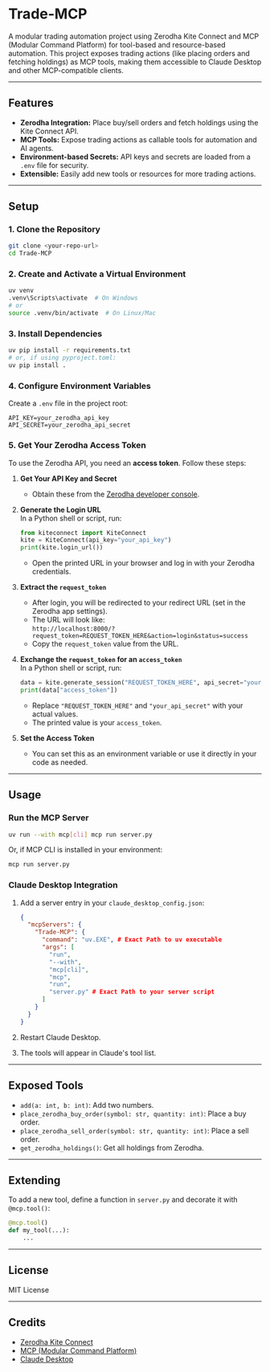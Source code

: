# Trade-MCP

A modular trading automation project using Zerodha Kite Connect and MCP (Modular Command Platform) for tool-based and resource-based automation. This project exposes trading actions (like placing orders and fetching holdings) as MCP tools, making them accessible to Claude Desktop and other MCP-compatible clients.

---

## Features

- **Zerodha Integration:** Place buy/sell orders and fetch holdings using the Kite Connect API.
- **MCP Tools:** Expose trading actions as callable tools for automation and AI agents.
- **Environment-based Secrets:** API keys and secrets are loaded from a `.env` file for security.
- **Extensible:** Easily add new tools or resources for more trading actions.

---

## Setup

### 1. Clone the Repository

```sh
git clone <your-repo-url>
cd Trade-MCP
```

### 2. Create and Activate a Virtual Environment

```sh
uv venv
.venv\Scripts\activate  # On Windows
# or
source .venv/bin/activate  # On Linux/Mac
```

### 3. Install Dependencies

```sh
uv pip install -r requirements.txt
# or, if using pyproject.toml:
uv pip install .
```

### 4. Configure Environment Variables

Create a `.env` file in the project root:

```
API_KEY=your_zerodha_api_key
API_SECRET=your_zerodha_api_secret
```

### 5. Get Your Zerodha Access Token

To use the Zerodha API, you need an **access token**. Follow these steps:

1. **Get Your API Key and Secret**

   - Obtain these from the [Zerodha developer console](https://developers.kite.trade/apps).

2. **Generate the Login URL**  
   In a Python shell or script, run:

   ```python
   from kiteconnect import KiteConnect
   kite = KiteConnect(api_key="your_api_key")
   print(kite.login_url())
   ```

   - Open the printed URL in your browser and log in with your Zerodha credentials.

3. **Extract the `request_token`**

   - After login, you will be redirected to your redirect URL (set in the Zerodha app settings).
   - The URL will look like:  
     `http://localhost:8000/?request_token=REQUEST_TOKEN_HERE&action=login&status=success`
   - Copy the `request_token` value from the URL.

4. **Exchange the `request_token` for an `access_token`**  
   In a Python shell or script, run:

   ```python
   data = kite.generate_session("REQUEST_TOKEN_HERE", api_secret="your_api_secret")
   print(data["access_token"])
   ```

   - Replace `"REQUEST_TOKEN_HERE"` and `"your_api_secret"` with your actual values.
   - The printed value is your `access_token`.

5. **Set the Access Token**
   - You can set this as an environment variable or use it directly in your code as needed.

---

## Usage

### Run the MCP Server

```sh
uv run --with mcp[cli] mcp run server.py
```

Or, if MCP CLI is installed in your environment:

```sh
mcp run server.py
```

### Claude Desktop Integration

1. Add a server entry in your `claude_desktop_config.json`:

   ```json
   {
     "mcpServers": {
       "Trade-MCP": {
         "command": "uv.EXE", # Exact Path to uv executable
         "args": [
           "run",
           "--with",
           "mcp[cli]",
           "mcp",
           "run",
           "server.py" # Exact Path to your server script
         ]
       }
     }
   }
   ```

2. Restart Claude Desktop.

3. The tools will appear in Claude's tool list.

---

## Exposed Tools

- `add(a: int, b: int)`: Add two numbers.
- `place_zerodha_buy_order(symbol: str, quantity: int)`: Place a buy order.
- `place_zerodha_sell_order(symbol: str, quantity: int)`: Place a sell order.
- `get_zerodha_holdings()`: Get all holdings from Zerodha.

---

## Extending

To add a new tool, define a function in `server.py` and decorate it with `@mcp.tool()`:

```python
@mcp.tool()
def my_tool(...):
    ...
```

---

## License

MIT License

---

## Credits

- [Zerodha Kite Connect](https://kite.trade/)
- [MCP (Modular Command Platform)](https://github.com/anthropic-ai/mcp)
- [Claude Desktop](https://www.anthropic.com/claude)
